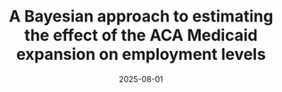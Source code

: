 ---
title: "A Bayesian approach to estimating the effect of the ACA Medicaid expansion on employment levels"
collection: publications
category: manuscripts
permalink: /publication/2010-10-01-paper-title-number-2
date: 2025-08-01
---
